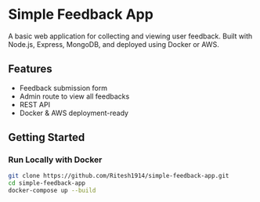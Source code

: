 # Simple Feedback App

A basic web application for collecting and viewing user feedback. Built with Node.js, Express, MongoDB, and deployed using Docker or AWS.

## Features
- Feedback submission form
- Admin route to view all feedbacks
- REST API
- Docker & AWS deployment-ready

## Getting Started

### Run Locally with Docker
```bash
git clone https://github.com/Ritesh1914/simple-feedback-app.git
cd simple-feedback-app
docker-compose up --build
